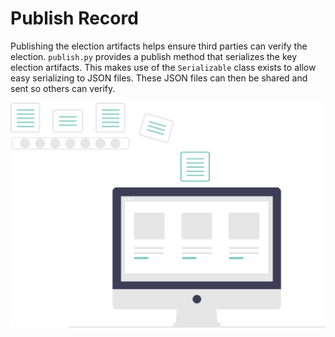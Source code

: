 # Publish Record

Publishing the election artifacts helps ensure third parties can verify the election. `publish.py` provides a publish method that serializes the key election artifacts. This makes use of the `Serializable` class exists to allow easy serializing to JSON files. These JSON files can then be shared and sent so others can verify.

![Encrypt][encrypt-image]

<!-- Links -->
[encrypt-image]: ../../images/undraw/data.svg ""
